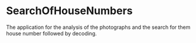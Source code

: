 # SearchOfHouseNumbers
The application for the analysis of the photographs and the search for them house number followed by decoding.
